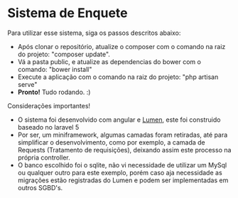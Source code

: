 # Sistema de Enquete

Para utilizar esse sistema, siga os passos descritos abaixo:
* Após clonar o repositório, atualize o composer com o comando na raiz do projeto: "composer update".
* Vá a pasta public, e atualize as dependencias do bower com o comando: "bower install"
* Execute a aplicação com o comando na raiz do projeto: "php artisan serve"
* **Pronto!** Tudo rodando. :)

Considerações importantes!
* O sistema foi desenvolvido com angular e [Lumen](http://lumen.laravel.com/), este foi construido baseado no laravel 5
* Por ser, um miniframework, algumas camadas foram retiradas, até para simplificar o desenvolvimento, como por exemplo, a camada de Requests (Tratamento de requisições), deixando assim este processo na própria controller.
* O banco escolhido foi o sqlite, não vi necessidade de utilizar um MySql ou qualquer outro para este exemplo, porém caso aja necessidade as migrações estão registradas do Lumen e podem ser implementadas em outros SGBD's.
